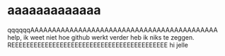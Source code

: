 # aaaaaaaaaaaaa
qqqqqqAAAAAAAAAAAAAAAAAAAAAAAAAAAAAAAAAAAAAAAAAAA
help, ik weet niet hoe github werkt
verder heb ik niks te zeggen.
REEEEEEEEEEEEEEEEEEEEEEEEEEEEEEEEEEEEEEEEEE
hi jelle
